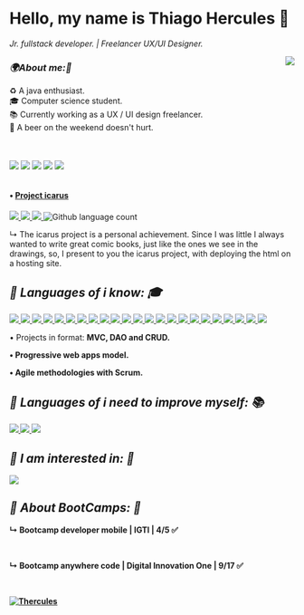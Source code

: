 <h1><b>Hello, my name is Thiago Hercules 👋</b><i class="fas fa-code"></i></h1>
<p><em>Jr. fullstack developer. | Freelancer UX/UI Designer. </em></p>

<img align='right' src="https://github-readme-stats.vercel.app/api?username=Thercules&show_icons=true&title_color=783c00&text_color=af552e&icon_color=783c00&bg_color=f8efd4&cache_seconds=2300">

<h3><em><b>🌍About me:🧠</b></em></h3> 
<p> ♻️ A java enthusiast. <br>
	🎓 Computer science student. <br> 
	📚 Currently working as a UX / UI design freelancer. <br>
	🍻 A beer on the weekend doesn't hurt.
	
</p>
<br>
<br>
<a href="mailto:thhercules2012@gmail.com"><img align='center' src="https://img.shields.io/badge/Gmail-D14836?style=for-the-badge&logo=gmail&logoColor=white"/></a>
<a href="https://www.linkedin.com/in/thiago-hercules-2669901ba/"><img align='center' src="https://img.shields.io/badge/LinkedIn-0077B5?style=for-the-badge&logo=linkedin&logoColor=white"/></a>
<a href="https://instagram.com/tdesigner._"><img align='center' src="https://img.shields.io/badge/Professional Instagram-ffcbdb?style=for-the-badge&logo=instagram&logoColor=black"/></a>
<a href="https://instagram.com/t.hercules02"><img  align='center' src="https://img.shields.io/badge/Personal Instagram-ffcbdb?style=for-the-badge&logo=instagram&logoColor=black"/></a>
<a href="https://www.behance.net/thercules/appreciated"><img align='center' src="https://img.shields.io/badge/Behance-0077B5?style=for-the-badge&logo=behance&logoColor=white"/></a>
</br>
<br>

#### • [Project icarus](https://github.com/Thercules/Project-Icarus)
<a href="#"><img src="https://img.shields.io/badge/JavaScript-E94057?style=for-the-badge&logo=Javascript&logoColor=white"/>
</a>
<a href="#"><img src="https://img.shields.io/badge/HTML5-E94057?style=for-the-badge&logo=Html5&logoColor=white"/>
</a>
<a href="#"><img src="https://img.shields.io/badge/CSS3-E94057?style=for-the-badge&logo=Css3&logoColor=white"/>
</a>
![Github language count](https://img.shields.io/github/languages/count/Thercules/Project-Icarus)
</br>

<p> ↳ The icarus project is a personal achievement. Since I was little I always wanted to write great comic books, just like the ones we see in the drawings, so, I present to you the icarus project, with deploying the html on a hosting site. </p>

<h2><em><b> 🔹 Languages of i know: 🎓</b></em></h2> 
<a href="#"><img src="https://img.shields.io/badge/Java-f8efd4?style=for-the-badge&logo=Java&logoColor=783c00"/>
</a> 
<a href="#"><img src="https://img.shields.io/badge/MySQL-f8efd4?style=for-the-badge&logo=Mysql&logoColor=783c00"/>
</a>
<a href="#"><img src="https://img.shields.io/badge/SQL server-f8efd4?style=for-the-badge&logo=Mysql&logoColor=783c00"/>
</a>
<a href="#"><img src="https://img.shields.io/badge/JSF-f8efd4?style=for-the-badge&logo=Java&logoColor=783c00"/>
</a> 
<a href="#"><img src="https://img.shields.io/badge/JPA-f8efd4?style=for-the-badge&logo=Java&logoColor=783c00"/>
</a>
<a href="#"><img src="https://img.shields.io/badge/JSP-f8efd4?style=for-the-badge&logo=Java&logoColor=783c00"/>
</a>
<a href="#"><img src="https://img.shields.io/badge/JDBC-f8efd4?style=for-the-badge&logo=Java&logoColor=783c00"/>
</a>
<a href="#"><img src="https://img.shields.io/badge/JSON-f8efd4?style=for-the-badge&logo=Json&logoColor=783c00"/>
</a>
<a href="#"><img src="https://img.shields.io/badge/XML-f8efd4?style=for-the-badge&logo=java&logoColor=783c00"/>
</a>
<a href="#"><img src="https://img.shields.io/badge/Servlets-f8efd4?style=for-the-badge&logo=Java&logoColor=783c00"/>
</a>
<a href="#"><img src="https://img.shields.io/badge/Maven-f8efd4?style=for-the-badge&logo=Apache&logoColor=783c00"/>
</a>
<a href="#"><img src="https://img.shields.io/badge/SpringBoot-f8efd4?style=for-the-badge&logo=Spring&logoColor=783c00"/>
</a>
<a href="#"><img src="https://img.shields.io/badge/JWT-f8efd4?style=for-the-badge&logo=json&logoColor=783c00"/>
</a>
<a href="#"><img src="https://img.shields.io/badge/JavaScript-f8efd4?style=for-the-badge&logo=Javascript&logoColor=783c00"/>
</a>
<a href="#"><img src="https://img.shields.io/badge/Bootstrap-f8efd4?style=for-the-badge&logo=Bootstrap&logoColor=783c00"/>
</a>
<a href="#"><img src="https://img.shields.io/badge/HTML5-f8efd4?style=for-the-badge&logo=Html5&logoColor=783c00"/>
</a>
<a href="#"><img src="https://img.shields.io/badge/CSS3-f8efd4?style=for-the-badge&logo=Css3&logoColor=783c00"/>
</a> 
<a href="#"><img src="https://img.shields.io/badge/C/C++-f8efd4?style=for-the-badge&logo=C&logoColor=783c00"/>
</a>
<a href="#"><img src="https://img.shields.io/badge/PostgreSQL-f8efd4?style=for-the-badge&logo=PostgreSQL&logoColor=783c00"/>
</a>
<a href="#"><img src="https://img.shields.io/badge/React Native-f8efd4?style=for-the-badge&logo=React&logoColor=783c00"/>
</a> 
<a href="#"><img src="https://img.shields.io/badge/Android Native-f8efd4?style=for-the-badge&logo=Android&logoColor=783c00"/>
</a> 
<a href="#"><img src="https://img.shields.io/badge/SCSS-f8efd4?style=for-the-badge&logo=sass&logoColor=783c00"/>
</a>
<a href="#"><img src="https://img.shields.io/badge/Python-f8efd4?style=for-the-badge&logo=python&logoColor=783c00"/>
</a>
<p> • Projects in format: <b> MVC, DAO and CRUD.<b></p> 
<p> • Progressive web apps model.<b></p> 
<p> • Agile methodologies with Scrum.<b></p>

<h2><em><b> 🔹 Languages of i need to improve myself: 📚</b></em></h2>
<a href="#"><img src="https://img.shields.io/badge/Oracle-f8efd4?style=for-the-badge&logo=Oracle&logoColor=783c00"/>
</a>
<a href="#"><img src="https://img.shields.io/badge/ReactJS-f8efd4?style=for-the-badge&logo=React&logoColor=783c00"/>
</a> 
<a href="#"><img src="https://img.shields.io/badge/Angular-f8efd4?style=for-the-badge&logo=Angular&logoColor=783c00"/>
</a>

<h2><em><b> 🔹 I am interested in: 🧐</em><b></h2> 
<a href="#"><img src="https://img.shields.io/badge/Flutter-f8efd4?style=for-the-badge&logo=Flutter&logoColor=783c00"/>
</a>
	
<h2><em><b> 🔹 About BootCamps: 🚀</em><b></h2> 
<p> ↳ Bootcamp developer mobile | IGTI | 4/5 ✅ </p> <br>
<p> ↳ Bootcamp anywhere code | Digital Innovation One | 9/17 ✅ </p> <br>

[![Thercules](https://github-readme-stats.vercel.app/api/top-langs/?username=Thercules&hide=html&layout=compact&theme=default)](https://github.com/Thercules/)
